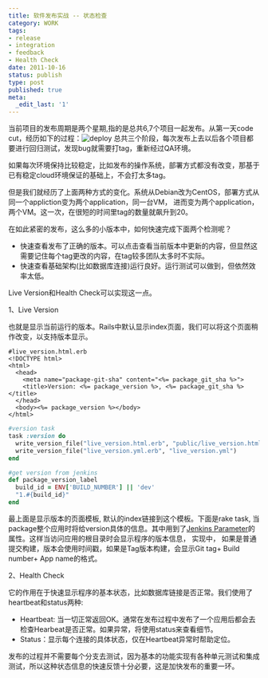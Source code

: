 ```yaml
---
title: 软件发布实战 -- 状态检查
category: WORK
tags:
- release
- integration
- feedback
- Health Check
date: 2011-10-16
status: publish
type: post
published: true
meta:
  _edit_last: '1'
---
```

当前项目的发布周期是两个星期,指的是总共6,7个项目一起发布。从第一天code cut，经历如下的过程：![deploy](deploy.png)
总共三个阶段，每次发布上去以后各个项目都要进行回归测试，发现bug就需要打tag，重新经过QA环境。

如果每次环境保持比较稳定，比如发布的操作系统，部署方式都没有改变，那基于已有稳定cloud环境保证的基础上，不会打太多tag。

但是我们就经历了上面两种方式的变化。系统从Debian改为CentOS，部署方式从同一个appliction变为两个application，同一台VM， 进而变为两个application，两个VM。这一次，在很短的时间里tag的数量就飙升到20。

在如此紧密的发布，这么多的小版本中，如何快速完成下面两个检测呢？

* 快速查看发布了正确的版本。可以点击查看当前版本中更新的内容，但显然这需要记住每个tag更改的内容，在tag较多团队太多时不实际。</li>
* 快速查看基础架构(比如数据库连接)运行良好。运行测试可以做到，但依然效率太低。</li>

Live Version和Health Check可以实现这一点。

1、Live Version

也就是显示当前运行的版本。Rails中默认显示index页面，我们可以将这个页面稍作改变，以支持版本显示。

```erb
#live_version.html.erb
<!DOCTYPE html>
<html>
  <head>
    <meta name="package-git-sha" content="<%= package_git_sha %>">
    <title>Version: <%= package_version %>, <%= package_git_sha %></title>
  </head>
  <body><%= package_version %></body>
</html>
```

```ruby
#version task
task :version do
  write_version_file("live_version.html.erb", "public/live_version.html")
  write_version_file("live_version.yml.erb", "live_version.yml")
end

#get version from jenkins
def package_version_label
  build_id = ENV['BUILD_NUMBER'] || 'dev'
  "1.#{build_id}"
end
```

最上面是显示版本的页面模板, 默认的index链接到这个模板。下面是rake task, 当package整个应用时将给version具体的信息。其中用到了[Jenkins Parameter](https://wiki.jenkins-ci.org/display/JENKINS/Parameterized+Build)的属性。这样当访问应用的根目录时会显示程序的版本信息， 实现中， 如果是普通提交构建，版本会使用时间戳，如果是Tag版本构建，会显示Git tag+ Build number+ App name的格式。

2、Health Check

它的作用在于快速显示程序的基本状态，比如数据库链接是否正常。我们使用了heartbeat和status两种:
* Heartbeat: 当一切正常返回OK。通常在发布过程中发布了一个应用后都会去检查Hearbeat是否正常。如果异常，将使用status来查看细节。
* Status：显示每个连接的具体状态，仅在Heartbeat异常时帮助定位。

发布的过程并不需要每个分支去测试，因为基本的功能实现有各种单元测试和集成测试，所以这种状态信息的快速反馈十分必要，这是加快发布的重要一环。